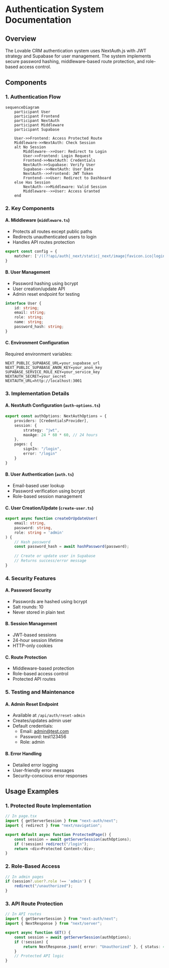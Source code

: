 # Authentication System Documentation

## Overview
The Lovable CRM authentication system uses NextAuth.js with JWT strategy and Supabase for user management. The system implements secure password hashing, middleware-based route protection, and role-based access control.

## Components

### 1. Authentication Flow
```mermaid
sequenceDiagram
    participant User
    participant Frontend
    participant NextAuth
    participant Middleware
    participant Supabase
    
    User->>Frontend: Access Protected Route
    Middleware->>NextAuth: Check Session
    alt No Session
        Middleware-->>User: Redirect to Login
        User->>Frontend: Login Request
        Frontend->>NextAuth: Credentials
        NextAuth->>Supabase: Verify User
        Supabase-->>NextAuth: User Data
        NextAuth-->>Frontend: JWT Token
        Frontend-->>User: Redirect to Dashboard
    else Has Session
        NextAuth-->>Middleware: Valid Session
        Middleware-->>User: Access Granted
    end
```

### 2. Key Components

#### A. Middleware (`middleware.ts`)
- Protects all routes except public paths
- Redirects unauthenticated users to login
- Handles API routes protection
```typescript
export const config = {
    matcher: ['/((?!api/auth|_next/static|_next/image|favicon.ico|login).*)']
}
```

#### B. User Management
- Password hashing using bcrypt
- User creation/update API
- Admin reset endpoint for testing
```typescript
interface User {
    id: string;
    email: string;
    role: string;
    name: string;
    password_hash: string;
}
```

#### C. Environment Configuration
Required environment variables:
```env
NEXT_PUBLIC_SUPABASE_URL=your_supabase_url
NEXT_PUBLIC_SUPABASE_ANON_KEY=your_anon_key
SUPABASE_SERVICE_ROLE_KEY=your_service_key
NEXTAUTH_SECRET=your_secret
NEXTAUTH_URL=http://localhost:3001
```

### 3. Implementation Details

#### A. NextAuth Configuration (`auth-options.ts`)
```typescript
export const authOptions: NextAuthOptions = {
    providers: [CredentialsProvider],
    session: {
        strategy: "jwt",
        maxAge: 24 * 60 * 60, // 24 hours
    },
    pages: {
        signIn: "/login",
        error: "/login"
    }
}
```

#### B. User Authentication (`auth.ts`)
- Email-based user lookup
- Password verification using bcrypt
- Role-based session management

#### C. User Creation/Update (`create-user.ts`)
```typescript
export async function createOrUpdateUser(
    email: string,
    password: string,
    role: string = 'admin'
) {
    // Hash password
    const password_hash = await hashPassword(password);
    
    // Create or update user in Supabase
    // Returns success/error message
}
```

### 4. Security Features

#### A. Password Security
- Passwords are hashed using bcrypt
- Salt rounds: 10
- Never stored in plain text

#### B. Session Management
- JWT-based sessions
- 24-hour session lifetime
- HTTP-only cookies

#### C. Route Protection
- Middleware-based protection
- Role-based access control
- Protected API routes

### 5. Testing and Maintenance

#### A. Admin Reset Endpoint
- Available at `/api/auth/reset-admin`
- Creates/updates admin user
- Default credentials:
  - Email: admin@test.com
  - Password: test123456
  - Role: admin

#### B. Error Handling
- Detailed error logging
- User-friendly error messages
- Security-conscious error responses

## Usage Examples

### 1. Protected Route Implementation
```typescript
// In page.tsx
import { getServerSession } from "next-auth/next";
import { redirect } from "next/navigation";

export default async function ProtectedPage() {
    const session = await getServerSession(authOptions);
    if (!session) redirect("/login");
    return <div>Protected Content</div>;
}
```

### 2. Role-Based Access
```typescript
// In admin pages
if (session?.user?.role !== 'admin') {
    redirect("/unauthorized");
}
```

### 3. API Route Protection
```typescript
// In API routes
import { getServerSession } from "next-auth/next";
import { NextResponse } from "next/server";

export async function GET() {
    const session = await getServerSession(authOptions);
    if (!session) {
        return NextResponse.json({ error: "Unauthorized" }, { status: 401 });
    }
    // Protected API logic
}
